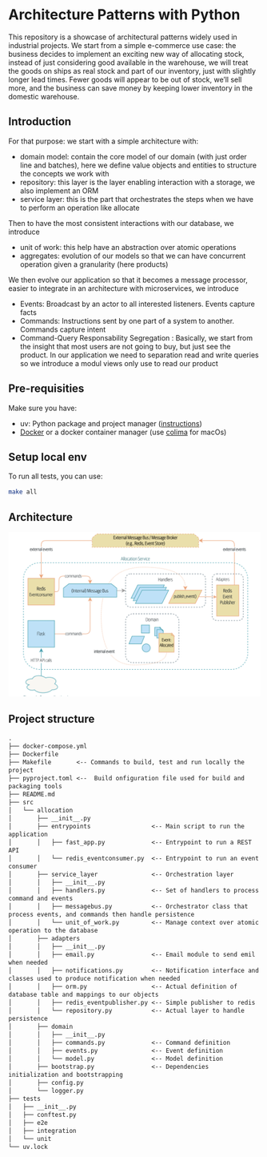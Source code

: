 # Architecture Patterns with Python

This repository is a showcase of architectural patterns widely used in industrial projects.
We start from a simple e-commerce use case:  the business decides to implement an exciting new way of allocating stock, instead of just considering good available in the warehouse, we will treat the goods on ships as real stock and part of our inventory, just with slightly longer lead times. Fewer goods will appear to be out of stock, we’ll sell more, and the business can save money by keeping lower inventory in the domestic warehouse.

## Introduction

For that purpose: we start with a simple architecture with:

* domain model: contain the core model of our domain (with just order line and batches), here we define value objects and entities to structure the concepts we work with
* repository: this layer is the layer enabling interaction with a storage, we also implement an ORM
* service layer: this is the part that orchestrates the steps when we have to perform an operation like allocate

Then to have the most consistent interactions with our database, we introduce

* unit of work: this help have an abstraction over atomic operations
* aggregates: evolution of our models so that we can have concurrent operation given a granularity (here products)

We then evolve our application so that it becomes a message processor, easier to integrate in an architecture with microservices, we introduce

* Events: Broadcast by an actor to all interested listeners. Events capture facts
* Commands: ​Instructions sent by one part of a system to another. Commands capture intent
* Command-Query Responsability Segregation : Basically, we start from the insight that most users are not going to buy, but just see the product. In our application we need to separation read and write queries so we introduce a modul views only use to read our product


## Pre-requisities

Make sure you have:

* uv: Python package and project manager ([instructions](https://docs.astral.sh/uv/getting-started/installation/))
* [Docker](https://www.docker.com/get-started/) or a docker container manager (use [colima](https://github.com/abiosoft/colima#installation) for macOs)

## Setup local env

To run all tests, you can use:

```sh
make all
```

## Architecture

![Component Diagram](./doc/img/allocation_service_message_processor.png)

## Project structure

```text
.
├── docker-compose.yml
├── Dockerfile
├── Makefile       <-- Commands to build, test and run locally the project
├── pyproject.toml <--  Build onfiguration file used for build and packaging tools
├── README.md
├── src
│   └── allocation
│       ├── __init__.py
│       ├── entrypoints                 <-- Main script to run the application
│       │   ├── fast_app.py             <-- Entrypoint to run a REST API
│       │   └── redis_eventconsumer.py  <-- Entrypoint to run an event consumer
│       ├── service_layer               <-- Orchestration layer
│       │   ├── __init__.py
│       │   ├── handlers.py             <-- Set of handlers to process command and events
│       │   ├── messagebus.py           <-- Orchestrator class that process events, and commands then handle persistence
│       │   └── unit_of_work.py         <-- Manage context over atomic operation to the database
│       ├── adapters
│       │   ├── __init__.py
│       │   ├── email.py                <-- Email module to send emil when needed
│       │   ├── notifications.py        <-- Notification interface and classes used to produce notification when needed
│       │   ├── orm.py                  <-- Actual definition of database table and mappings to our objects
│       │   ├── redis_eventpublisher.py <-- Simple publisher to redis
│       │   └── repository.py           <-- Actual layer to handle persistence
│       ├── domain
│       │   ├── __init__.py
│       │   ├── commands.py             <-- Command definition
│       │   ├── events.py               <-- Event definition
│       │   └── model.py                <-- Model definition
│       ├── bootstrap.py                <-- Dependencies initialization and bootstrapping
│       ├── config.py
│       └── logger.py
├── tests
│   ├── __init__.py
│   ├── conftest.py
│   ├── e2e
│   ├── integration
│   └── unit
└── uv.lock
```

